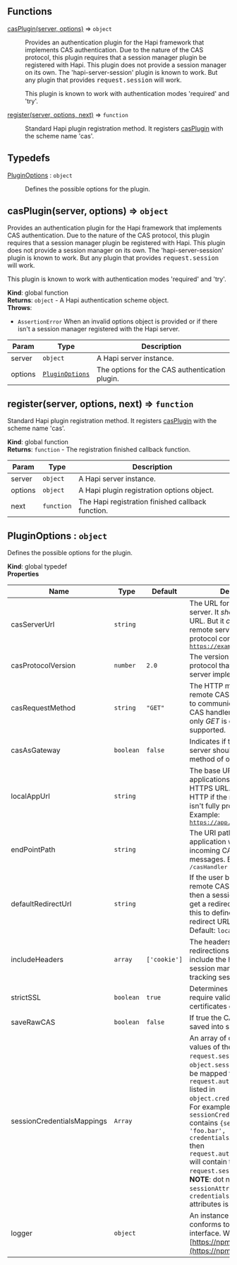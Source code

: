 ## Functions

<dl>
<dt><a href="#casPlugin">casPlugin(server, options)</a> ⇒ <code>object</code></dt>
<dd><p>Provides an authentication plugin for the Hapi framework that implements
CAS authentication. Due to the nature of the CAS protocol, this plugin
requires that a session manager plugin be registered with Hapi. This plugin
does not provide a session manager on its own. The &#39;hapi-server-session&#39;
plugin is known to work. But any plugin that provides
<tt>request.session</tt> will work.</p>

<p>This plugin is known to work with authentication modes &#39;required&#39; and
&#39;try&#39;.</p></dd>
<dt><a href="#register">register(server, options, next)</a> ⇒ <code>function</code></dt>
<dd><p>Standard Hapi plugin registration method. It registers <a href="#casPlugin">casPlugin</a>
with the scheme name &#39;cas&#39;.</p>
</dd>
</dl>

## Typedefs

<dl>
<dt><a href="#PluginOptions">PluginOptions</a> : <code>object</code></dt>
<dd><p>Defines the possible options for the plugin.</p></dd>
</dl>

<a name="casPlugin"></a>

## casPlugin(server, options) ⇒ <code>object</code>
<p>Provides an authentication plugin for the Hapi framework that implements
CAS authentication. Due to the nature of the CAS protocol, this plugin
requires that a session manager plugin be registered with Hapi. This plugin
does not provide a session manager on its own. The 'hapi-server-session'
plugin is known to work. But any plugin that provides
<tt>request.session</tt> will work.</p>

<p>This plugin is known to work with authentication modes 'required' and
'try'.</p>

**Kind**: global function  
**Returns**: <code>object</code> - A Hapi authentication scheme object.  
**Throws**:

- <code>AssertionError</code> When an invalid options object is provided or if
 there isn't a session manager registered with the Hapi server.


| Param | Type | Description |
| --- | --- | --- |
| server | <code>object</code> | A Hapi server instance. |
| options | [<code>PluginOptions</code>](#PluginOptions) | The options for the CAS authentication plugin. |

<a name="register"></a>

## register(server, options, next) ⇒ <code>function</code>
Standard Hapi plugin registration method. It registers [casPlugin](#casPlugin)
with the scheme name 'cas'.

**Kind**: global function  
**Returns**: <code>function</code> - The registration finished callback function.  

| Param | Type | Description |
| --- | --- | --- |
| server | <code>object</code> | A Hapi server instance. |
| options | <code>object</code> | A Hapi plugin registration options object. |
| next | <code>function</code> | The Hapi registration finished callback function. |

<a name="PluginOptions"></a>

## PluginOptions : <code>object</code>
<p>Defines the possible options for the plugin.</p>

**Kind**: global typedef  
**Properties**

| Name | Type | Default | Description |
| --- | --- | --- | --- |
| casServerUrl | <code>string</code> |  | The URL for the remote CAS server. It  <em>should</em> be an HTTPS URL. But it <em>can</em> be HTTP if the remote  server isn't fully protocol compliant.  Example: <tt>https://example.com/cas/</tt> |
| casProtocolVersion | <code>number</code> | <code>2.0</code> | The version of the CAS protocol  that the remote server implements. |
| casRequestMethod | <code>string</code> | <code>&quot;GET&quot;</code> | The HTTP method that the remote  CAS server should use to communicate with the local CAS handler end point.  <strong>NOTE:</strong> only <em>GET</em> is currently supported. |
| casAsGateway | <code>boolean</code> | <code>false</code> | Indicates if the remote CAS server  should use its gateway method of operation. |
| localAppUrl | <code>string</code> |  | The base URL for your local applications. It  <em>should</em> be an HTTPS URL. But it <em>can</em> be HTTP if the remote  server isn't fully protocol compliant.  Example: <tt>https://app.example.com/</tt> |
| endPointPath | <code>string</code> |  | The URI path where your application will  listen for incoming CAS protocol messages. Example: <tt>/casHandler</tt> |
| defaultRedirectUrl | <code>string</code> |  | If the user bookmarks the remote CAS server login URL, then a session will not exist to get a redirect path from. Set this to define a default redirect URL in these cases. Default: `localAppUrl` value |
| includeHeaders | <code>array</code> | <code>[&#x27;cookie&#x27;]</code> | The headers to include in  redirections. This list <em>must</em> include the header your session  manager uses for tracking session identifiers. |
| strictSSL | <code>boolean</code> | <code>true</code> | Determines if the client will require  valid remote SSL certificates or not. |
| saveRawCAS | <code>boolean</code> | <code>false</code> | If true the CAS result will be  saved into session.rawCas |
| sessionCredentialsMappings | <code>Array</code> |  | An array of objects  where the values of the attribute of <code>request.session</code> listed  in <code>object.sessionAttribute</code> will be mapped to the attribute of  <code>request.auth.credentials</code> listed in  <code>object.credentialsAttribute</code>.  For example, if  <code>sessionCredentialsMappings</code> contains  <code>{sessionAttribute: 'foo.bar', credentialsAttribute: 'baz'}</code>  then <code>request.auth.credentials.baz</code> will contain the same data  as <code>request.session.foo.bar</code>. <strong>NOTE</strong>: dot  notation in the <code>sessionAttribute</code> and  <code>credentialsAttribute</code> attributes is supported. |
| logger | <code>object</code> |  | An instance of a logger that conforms  to the Log4j interface. We recommend [https://npm.im/pino](https://npm.im/pino) |

